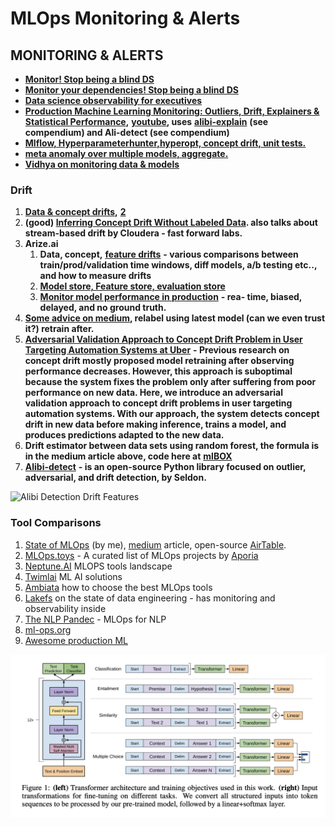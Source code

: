 # MLOps Monitoring & Alerts

## **MONITORING & ALERTS**

* [**Monitor! Stop being a blind DS**](https://towardsdatascience.com/monitor-stop-being-a-blind-data-scientist-ac915286075f)
* [**Monitor your dependencies! Stop being a blind DS**](https://towardsdatascience.com/monitor-your-dependencies-stop-being-a-blind-data-scientist-a3150bd64594)
* [**Data science observability for executives**](https://towardsdatascience.com/data-science-observability-for-executives-a054411faecc)
* [**Production Machine Learning Monitoring: Outliers, Drift, Explainers & Statistical Performance**](https://towardsdatascience.com/production-machine-learning-monitoring-outliers-drift-explainers-statistical-performance-d9b1d02ac158)**,** [**youtube**](https://www.youtube.com/watch?v=QcevzK9ZuDg)**, uses** [**alibi-explain**](https://docs.google.com/document/d/1dXELAcJn9KCPSRMDvZoumUyHx8K8Yn7wfFxesSpbNCM/edit#heading=h.xs1o8m3ro5iy) **(see compendium)  and Ali-detect (see compendium)**
* [**Mlflow, Hyperparameterhunter,hyperopt, concept drift, unit tests.**](https://towardsdatascience.com/putting-ml-in-production-ii-logging-and-monitoring-algorithms-91f174044e4e)
* [**meta anomaly over multiple models, aggregate.** ](https://www.anodot.com/blog/monitoring-machine-learning/)
* [**Vidhya on monitoring data & models**](https://www.analyticsvidhya.com/blog/2019/10/deployed-machine-learning-model-post-production-monitoring/)

### **Drift**

1. [**Data & concept drifts**](https://deepchecks.com/how-to-monitor-ml-models-in-production/)**,** [**2**](https://www.explorium.ai/blog/understanding-and-handling-data-and-concept-drift/)
2. **(good) **[**Inferring Concept Drift Without Labeled Data**](https://concept-drift.fastforwardlabs.com)**. also talks about stream-based drift by Cloudera - fast forward labs.**
3. **Arize.ai** 
   1. **Data, concept,** [**feature drifts**](https://towardsdatascience.com/using-statistical-distance-metrics-for-machine-learning-observability-4c874cded78) **- various comparisons between train/prod/validation time windows, diff models, a/b testing etc.., and how to measure drifts**
   2. [**Model store, Feature store, evaluation store**](https://towardsdatascience.com/the-only-3-ml-tools-you-need-1aa750778d33)
   3. [**Monitor model performance in production**](https://towardsdatascience.com/the-playbook-to-monitor-your-models-performance-in-production-ec06c1cc3245) **- rea- time, biased, delayed, and no ground truth.** 
4. [**Some advice on medium**](https://towardsdatascience.com/concept-drift-and-model-decay-in-machine-learning-a98a809ea8d4)**, relabel using latest model (can we even trust it?) retrain after.**
5. [**Adversarial Validation Approach to Concept Drift Problem in User Targeting Automation Systems at Uber**](https://arxiv.org/abs/2004.03045)  **- Previous research on concept drift mostly proposed model retraining after observing performance decreases. However, this approach is suboptimal because the system fixes the problem only after suffering from poor performance on new data. Here, we introduce an adversarial validation approach to concept drift problems in user targeting automation systems. With our approach, the system detects concept drift in new data before making inference, trains a model, and produces predictions adapted to the new data.** 
6. **Drift estimator between data sets using random forest, the formula is in the medium article above, code here at** [**mlBOX**](https://github.com/AxeldeRomblay/MLBox/blob/811dbcb04fc7f5501e82f3e78aa6c119f426ee78/python-package/mlbox/preprocessing/drift/drift_estimator.py)
7. [**Alibi-detect**](https://docs.google.com/document/d/1dXELAcJn9KCPSRMDvZoumUyHx8K8Yn7wfFxesSpbNCM/edit#heading=h.y6mpsp4co5t9) **- is an open-source Python library focused on outlier, adversarial, and drift detection, by Seldon.**

![Alibi Detection Drift Features](https://lh4.googleusercontent.com/sASV5qq3CTmv0gx6Tl3DiwACMnwsW9wj1yNHF5sFIFbQr4BFFgAVgfcWsnrHxNnQtQKa-b5-IdbC-OElnQIr117lxaH3TGCuz1CmpgU6mof3i9VkPR3LyzdD9S0ujTmWj7o88Iep)

### Tool Comparisons

1. [State of MLOps](https://www.stateofmlops.com) (by me), [medium](https://towardsdatascience.com/mlops-monitoring-market-review-66904f0863bb) article, open-source [AirTable](https://airtable.com/shr4rfiuOIVjMhvhL).
2. [MLOps.toys](https://mlops.toys) - A curated list of MLOps projects by [Aporia](https://aporia.com)
3. [Neptune.AI](https://mlops.neptune.ai) MLOPS tools landscape
4. [Twimlai](https://twimlai.com/solutions/) ML AI solutions
5. [Ambiata](https://www.ambiata.com/blog/2020-12-07-mlops-tools/) how to choose the best MLOps tools
6. [Lakefs](https://lakefs.io/the-state-of-data-engineering-in-2021/) on the state of data engineering - has monitoring and observability inside
7. [The NLP Pandec](https://github.com/ivan-bilan/The-NLP-Pandect#mlops-for-nlp) - MLOps for NLP
8. [ml-ops.org](https://ml-ops.org)
9. [Awesome production ML](https://github.com/EthicalML/awesome-production-machine-learning/)

![Awesome production ML](.gitbook/assets/image.png)
